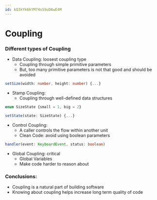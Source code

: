 ```yaml
---
id: kQ3kYk6kYM74sSSuDAwE4M
---
```



# Coupling

### Different types of Coupling

* Data Coupling: loosest coupling type
    - Coupling through simple primitive parameters
    - But, too many primitive parameters is not that good and should be avoided

```typescript
setSize(width: number, height: number) {...}
```

* Stamp Coupling:
    - Coupling through well-defined data structures

```typescript
enum SizeState {small = 1, big = 2}

setState(state: SizeState) {...}
```

* Control Coupling:
    - A caller controls the flow within another unit
    - Clean Code: avoid using boolean parameters

```typescript
handler(event: KeyboardEvent, status: boolean)
```

* Global Coupling: critical
    - Global Variables
    - Make code harder to reason about

### Conclusions:

* Coupling is a natural part of building software
* Knowing about coupling helps increase long term quality of code


